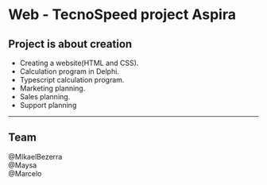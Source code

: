 # Web - TecnoSpeed project Aspira

## Project is about creation

- Creating a website(HTML and CSS).
- Calculation program in Delphi.
- Typescript calculation program.
- Marketing planning.
- Sales planning.
- Support planning

<hr>

## Team

@MIkaelBezerra <br>
@Maysa <br>
@Marcelo
